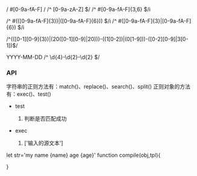 
/ #[0-9a-fA-F] /
/^ [0-9a-zA-Z] $/
/^ #[0-9a-fA-F]{3,6} $/i

/^ #(([0-9a-fA-F]{3})|([0-9a-fA-F]{6})) $/i
/^ #([0-9a-fA-F]{3}|[0-9a-fA-F]{6}) $/i



/^(([0-1][0-9]{3})|(20([0-1][0-9]|20)))-((1[0-2])|(0[1-9]))-([0-2][0-9]|3[0-1])$/


YYYY-MM-DD
/^ \d{4}-\d{2}-\d{2} $/

### API
 字符串的正则方法有：match()、replace()、search()、split()
 正则对象的方法有：exec()、test()
- test 
    1. 判断是否匹配成功

- exec
    1. ['输入的源文本']



let str='my name {name} age {age}'
function compile(obj,tpl){
    
}